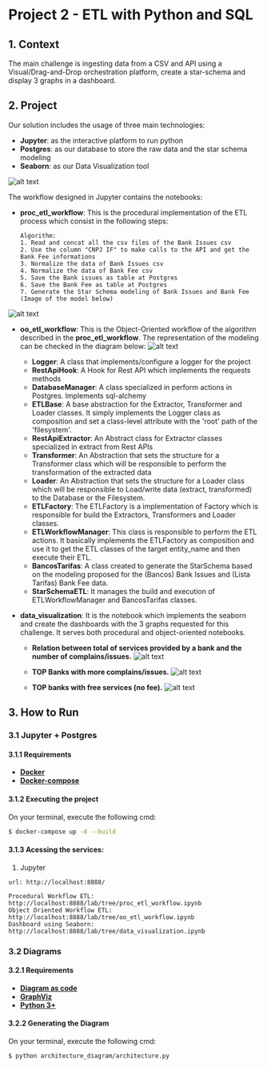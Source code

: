 # Project 2 - ETL with Python and SQL

## 1. Context
The main challenge is ingesting data from a CSV and API using a Visual/Drag-and-Drop orchestration platform, create a star-schema and display 3 graphs in a dashboard.

## 2. Project

Our solution includes the usage of three main technologies:
* **Jupyter**: as the interactive platform to run python
* **Postgres**: as our database to store the raw data and the star schema modeling
* **Seaborn**: as our Data Visualization tool

![alt text](architecture_diagram/source_images/architecture_resized.png "Architecture")


The workflow designed in Jupyter contains the notebooks:

* **proc_etl_workflow**: This is the procedural implementation of the ETL process which consist in the following steps:
  ```
  Algorithm:
  1. Read and concat all the csv files of the Bank Issues csv
  2. Use the column "CNPJ IF" to make calls to the API and get the Bank Fee informations
  3. Normalize the data of Bank Issues csv
  4. Normalize the data of Bank Fee csv
  5. Save the Bank issues as table at Postgres
  6. Save the Bank Fee as table at Postgres
  7. Generate the Star Schema modeling of Bank Issues and Bank Fee (Image of the model below)
  ```
![alt text](architecture_diagram/source_images/star_schema_model.png "Star Schema Model")

* **oo_etl_workflow**: This is the Object-Oriented workflow of the algorithm described in the **proc_etl_workflow**. The representation of the modeling can be checked in the diagram below:
![alt text](architecture_diagram/source_images/oo_design.png "OO Design")
  * **Logger**: A class that implements/configure a logger for the project
  * **RestApiHook**: A Hook for Rest API which implements the requests methods
  * **DatabaseManager**: A class specialized in perform actions in Postgres. Implements sql-alchemy
  * **ETLBase**: A base abstraction for the Extractor, Transformer and Loader classes. It simply implements the Logger class as composition and set a class-level attribute with the 'root' path of the 'filesystem'.
  * **RestApiExtractor**: An Abstract class for Extractor classes specialized in extract from Rest APIs 
  * **Transformer**: An Abstraction that sets the structure for a Transformer class which will be responsible to perform the transformation of the extracted data 
  * **Loader**: An Abstraction that sets the structure for a Loader class which will be responsible to Load/write data (extract, transformed) to the Database or the Filesystem.
  * **ETLFactory**: The ETLFactory is a implementation of Factory which is responsible for build the Extractors, Transformers and Loader classes.
  * **ETLWorkflowManager**: This class is responsible to perform the ETL actions. It basically implements the ETLFactory as composition and use it to get the ETL classes of the target entity_name and then execute their ETL.
  * **BancosTarifas**: A class created to generate the StarSchema based on the modeling proposed for the (Bancos) Bank Issues and (Lista Tarifas) Bank Fee data.
  * **StarSchemaETL**: It manages the build and execution of ETLWorkflowManager and BancosTarifas classes.


* **data_visualization**: It is the notebook which implements the seaborn and create the dashboards with the 3 graphs requested for this challenge. It serves both procedural and object-oriented notebooks.

  * **Relation between total of services provided by a bank and the number of complains/issues.**
  ![alt text](architecture_diagram/source_images/graph1.png "Star Schema Model")

  * **TOP Banks with more complains/issues.**
  ![alt text](architecture_diagram/source_images/graph2.png "Star Schema Model")
  
  * **TOP banks with free services (no fee).**
  ![alt text](architecture_diagram/source_images/graph3.png "Star Schema Model")


## 3. How to Run

### 3.1 Jupyter + Postgres
#### 3.1.1 Requirements
- **[Docker](https://www.docker.com/)**
- **[Docker-compose](https://docs.docker.com/compose/)**

#### 3.1.2 Executing the project

On your terminal, execute the following cmd:
```sh
$ docker-compose up -d --build
```

#### 3.1.3 Acessing the services:

1. Jupyter
```text
url: http://localhost:8888/

Procedural Workflow ETL: http://localhost:8888/lab/tree/proc_etl_workflow.ipynb
Object Oriented Workflow ETL: http://localhost:8888/lab/tree/oo_etl_workflow.ipynb
Dashboard using Seaborn: http://localhost:8888/lab/tree/data_visualization.ipynb
```

### 3.2 Diagrams

#### 3.2.1 Requirements
- **[Diagram as code](https://diagrams.mingrammer.com/)**
- **[GraphViz](https://graphviz.gitlab.io/download/)**
- **[Python 3+](https://www.python.org/)**

#### 3.2.2 Generating the Diagram

On your terminal, execute the following cmd:
```sh
$ python architecture_diagram/architecture.py
```